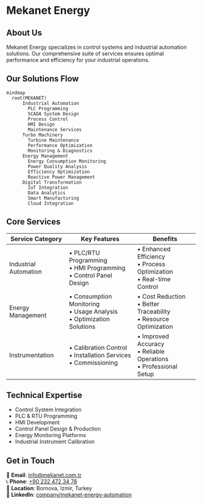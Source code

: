 # Mekanet Energy

## About Us

Mekanet Energy specializes in control systems and industrial automation solutions. Our comprehensive suite of services ensures optimal performance and efficiency for your industrial operations.

## Our Solutions Flow

```mermaid
mindmap
  root(MEKANET)
      Industrial Automation
        PLC Programming
        SCADA System Design
        Process Control
        HMI Design
        Maintenance Services
      Turbo Machinery
        Turbine Maintenance
        Performance Optimization
        Monitoring & Diagnostics
      Energy Management
        Energy Consumption Monitoring
        Power Quality Analysis
        Efficiency Optimization
        Reactive Power Management
      Digital Transformation
        IoT Integration
        Data Analytics
        Smart Manufacturing
        Cloud Integration

```

## Core Services

| Service Category      | Key Features                                                             | Benefits                                                               |
| --------------------- | ------------------------------------------------------------------------ | ---------------------------------------------------------------------- |
| Industrial Automation | • PLC/RTU Programming<br>• HMI Programming<br>• Control Panel Design     | • Enhanced Efficiency<br>• Process Optimization<br>• Real-time Control |
| Energy Management     | • Consumption Monitoring<br>• Usage Analysis<br>• Optimization Solutions | • Cost Reduction<br>• Better Traceability<br>• Resource Optimization   |
| Instrumentation       | • Calibration Control<br>• Installation Services<br>• Commissioning      | • Improved Accuracy<br>• Reliable Operations<br>• Professional Setup   |

## Technical Expertise

- Control System Integration
- PLC & RTU Programming
- HMI Development
- Control Panel Design & Production
- Energy Monitoring Platforms
- Industrial Instrument Calibration

## Get in Touch

📧 **Email**: [info@mekanet.com.tr](mailto:info@mekanet.com.tr)  
📞 **Phone**: [+90 232 472 34 78](tel:+902324723478)  
📍 **Location**: Bornova, Izmir, Turkey  
💼 **LinkedIn**: [company/mekanet-energy-automation](https://www.linkedin.com/company/mekanet-energy-automation/)

